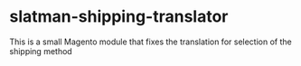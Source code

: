 # slatman-shipping-translator
This is a small Magento module that fixes the translation for selection of the shipping method
